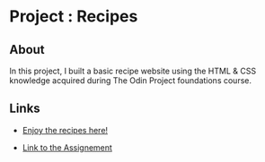 # Project : Recipes

## About
In this project, I built a basic recipe website using the HTML & CSS knowledge acquired during The Odin Project foundations course.

## Links
- [Enjoy the recipes here!](https://fg-floriangirard.github.io/odin-recipes/)

- [Link to the Assignement](https://www.theodinproject.com/paths/foundations/courses/foundations/lessons/recipes)






